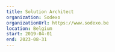 ```yaml
---
title: Solution Architect
organization: Sodexo
organizationUrl: https://www.sodexo.be
location: Belgium
start: 2019-04-01
end: 2023-08-31
---
```

